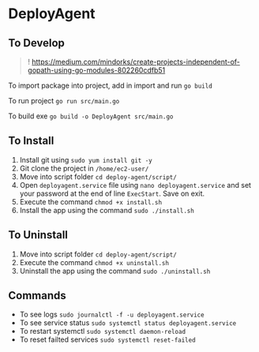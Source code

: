 # DeployAgent

## To Develop

> ! https://medium.com/mindorks/create-projects-independent-of-gopath-using-go-modules-802260cdfb51

To import package into project, add in import and run
```go build```

To run project ```go run src/main.go```

To build exe ```go build -o DeployAgent src/main.go```

## To Install
1. Install git using ```sudo yum install git -y```
2. Git clone the project in ```/home/ec2-user/```
3. Move into script folder ```cd deploy-agent/script/```
4. Open ```deployagent.service``` file using ```nano deployagent.service``` and set your password at the end of line ```ExecStart```. Save on exit.
5. Execute the command ```chmod +x install.sh```
6. Install the app using the command ```sudo ./install.sh```

## To Uninstall
1. Move into script folder ```cd deploy-agent/script/```
2. Execute the command ```chmod +x uninstall.sh```
3. Uninstall the app using the command ```sudo ./uninstall.sh```

## Commands
- To see logs ```sudo journalctl -f -u deployagent.service```
- To see service status ```sudo systemctl status deployagent.service```
- To restart systemctl ```sudo systemctl daemon-reload```
- To reset failted services ```sudo systemctl reset-failed```




